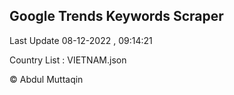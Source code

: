 

## Google Trends Keywords Scraper 
 
Last Update 08-12-2022 , 09:14:21

Country List :
VIETNAM.json



© Abdul Muttaqin 
